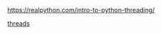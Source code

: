 
https://realpython.com/intro-to-python-threading/

[threads](https://docs.python.org/es/3/library/threading.html)